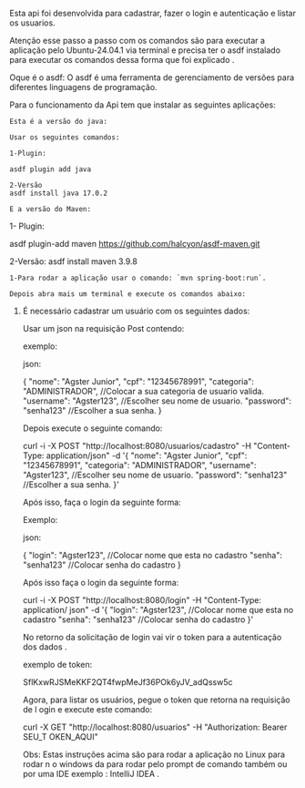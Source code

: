    Esta api foi desenvolvida para cadastrar, fazer o login e autenticação e listar os usuarios.

   Atenção esse passo a passo com os comandos são para executar a aplicação pelo Ubuntu-24.04.1 via terminal e precisa ter o asdf instalado para executar os comandos dessa forma que foi explicado .

   Oque é o asdf: O asdf é uma ferramenta de gerenciamento de versões para diferentes linguagens de programação. 

   Para o funcionamento da Api tem que instalar as seguintes aplicações:
    
    Esta é a versão do java:
    
    Usar os seguintes comandos:

    1-Plugin: 

    asdf plugin add java

    2-Versão
    asdf install java 17.0.2

    E a versão do Maven:

   1- Plugin:

   asdf plugin-add maven  https://github.com/halcyon/asdf-maven.git

   2-Versão:
    asdf install maven 3.9.8 



    

    1-Para rodar a aplicação usar o comando: `mvn spring-boot:run`.

    Depois abra mais um terminal e execute os comandos abaixo:

  
   
1. É necessário cadastrar um usuário com os seguintes dados:
    
    Usar um json na requisição Post contendo:

    exemplo: 

    json:

    {
     "nome": "Agster Junior",
     "cpf": "12345678991",
     "categoria": "ADMINISTRADOR", //Colocar a sua categoria de usuario valida.
     "username": "Agster123", //Escolher seu nome de usuario.
     "password": "senha123"   //Escolher a sua senha.
    }

    Depois execute o seguinte comando:
   
   curl -i -X POST "http://localhost:8080/usuarios/cadastro" -H "Content-Type: application/json" -d 
   '{
     "nome": "Agster Junior",
     "cpf": "12345678991",
     "categoria": "ADMINISTRADOR",
     "username": "Agster123", //Escolher seu nome de usuario.
     "password": "senha123"   //Escolher a sua senha.
    }'

   Após isso, faça o login da seguinte forma:

   Exemplo:

   json:

   {
     "login": "Agster123", //Colocar nome que esta no cadastro
     "senha": "senha123"   //Colocar senha do cadastro
   }


    Após isso faça o login da seguinte forma:


    curl -i -X POST "http://localhost:8080/login" -H "Content-Type: application/   json" -d 
    '{
       "login": "Agster123", //Colocar nome que esta no cadastro
       "senha": "senha123"   //Colocar senha do cadastro
     }'

     No retorno da solicitação de login vai vir o token para a autenticação dos     dados .

     exemplo de token:

     SflKxwRJSMeKKF2QT4fwpMeJf36POk6yJV_adQssw5c
     



    Agora, para listar os usuários, pegue o token que retorna na requisição de l    ogin e execute este comando:


    curl -X GET "http://localhost:8080/usuarios" -H "Authorization: Bearer SEU_T    OKEN_AQUI"
  
    Obs: Estas instruções acima são para rodar a aplicação no Linux para rodar n    o windows da para rodar pelo prompt de comando também ou por uma IDE exemplo    : IntelliJ IDEA   .

